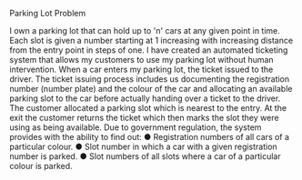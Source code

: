 Parking Lot Problem


I own a parking lot that can hold up to 'n' cars at any given point in time. Each slot is given
a number starting at 1 increasing with increasing distance from the entry point in steps of
one. I have created an automated ticketing system that allows my customers to use my
parking lot without human intervention.
When a car enters my parking lot, the ticket issued to the driver. The ticket
issuing process includes us documenting the registration number (number plate) and the
colour of the car and allocating an available parking slot to the car before actually handing
over a ticket to the driver. The customer allocated a parking slot which is
nearest to the entry. At the exit the customer returns the ticket which then marks the slot
they were using as being available.
Due to government regulation, the system provides with the ability to find
out:
● Registration numbers of all cars of a particular colour.
● Slot number in which a car with a given registration number is parked.
● Slot numbers of all slots where a car of a particular colour is parked.
